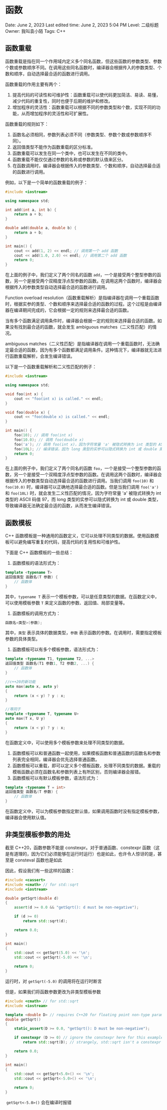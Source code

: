 # 函数

Date: June 2, 2023
Last edited time: June 2, 2023 5:04 PM
Level: 二级标题
Owner: 我叫袁小陌
Tags: C++

## 函数重载

函数重载是指在同一个作用域内定义多个同名函数，但这些函数的参数类型、参数个数或参数顺序不同。在调用这些同名函数时，编译器会根据传入的参数类型、个数和顺序，自动选择最合适的函数进行调用。

函数重载的作用主要有两个：

1. 提高代码的可读性和可维护性：函数重载可以使代码更加简洁、易读、易懂，减少代码的重复性，同时也便于后期的维护和修改。
2. 增加程序的灵活性：函数重载可以根据不同的参数类型和个数，实现不同的功能，从而增加程序的灵活性和可扩展性。

函数重载的规则如下：

1. 函数名必须相同，参数列表必须不同（参数类型、参数个数或参数顺序不同）。
2. 返回值类型不能作为函数重载的区分标准。
3. 函数重载可以发生在同一个类中，也可以发生在不同的类中。
4. 函数重载不能仅仅通过参数的名称或参数的默认值来区分。
5. 在函数调用时，编译器会根据传入的参数类型、个数和顺序，自动选择最合适的函数进行调用。

例如，以下是一个简单的函数重载的例子：

```cpp
#include <iostream>

using namespace std;

int add(int a, int b) {
    return a + b;
}

double add(double a, double b) {
    return a + b;
}

int main() {
    cout << add(1, 2) << endl; // 调用第一个 add 函数
    cout << add(1.0, 2.0) << endl; // 调用第二个 add 函数
    return 0;
}

```

在上面的例子中，我们定义了两个同名的函数 `add`，一个是接受两个整型参数的函数，另一个是接受两个双精度浮点型参数的函数。在调用这两个函数时，编译器会根据传入的参数类型自动选择最合适的函数进行调用。

Function overload resolution（函数重载解析）是指编译器在调用一个重载函数时，根据实参的类型、个数和顺序来选择最合适的函数的过程。这个过程是由编译器在编译期间完成的，它会根据一定的规则来选择最合适的函数。

当有多个函数满足调用条件时，编译器会根据一定的规则来选择最合适的函数。如果没有找到最合适的函数，就会发生 ambiguous matches（二义性匹配）的情况。

ambiguous matches（二义性匹配）是指编译器在调用一个重载函数时，无法确定最合适的函数，因为有多个函数都满足调用条件。这种情况下，编译器就无法进行函数重载解析，会发生编译错误。

以下是一个函数重载解析和二义性匹配的例子：

```cpp
#include <iostream>

using namespace std;

void foo(int x) {
    cout << "foo(int x) is called." << endl;
}

void foo(double x) {
    cout << "foo(double x) is called." << endl;
}

int main() {
    foo(10); // 调用 foo(int x)
    foo(10.0); // 调用 foo(double x)
    foo('a'); // 调用 foo(int x)，因为字符常量 'a' 被隐式转换为 int 类型的 ASCII 码值 97
    foo(10L); // 编译错误，因为 long 类型的实参可以隐式转换为 int 或 double 类型，导致二义性匹配
    return 0;
}

```

在上面的例子中，我们定义了两个同名的函数 `foo`，一个是接受一个整型参数的函数，另一个是接受一个双精度浮点型参数的函数。在调用这两个函数时，编译器会根据传入的参数类型自动选择最合适的函数进行调用。当我们调用 `foo(10)` 和 `foo(10.0)` 时，编译器可以正确地选择最合适的函数。但是当我们调用 `foo('a')` 和 `foo(10L)` 时，就会发生二义性匹配的情况，因为字符常量 'a' 被隐式转换为 int 类型的 ASCII 码值 97，而 long 类型的实参可以隐式转换为 int 或 double 类型，导致编译器无法确定最合适的函数，从而发生编译错误。

## 函数模板

C++ 函数模板是一种通用的函数定义，它可以处理不同类型的数据。使用函数模板可以避免编写重复的代码，提高代码的复用性和可维护性。

下面是 C++ 函数模板的一些总结：

1. 函数模板的语法形式为：

```cpp
template <typename T>
返回值类型 函数名(T 参数) {
    // 函数体
}

```

其中，`typename T` 表示一个模板参数，可以是任意类型的数据。在函数定义中，可以使用模板参数 `T` 来定义函数的参数、返回值、局部变量等。

1. 函数模板的调用方式为：

```cpp
函数名<类型>(参数);

```

其中，`类型` 表示具体的数据类型，`参数` 表示函数的参数。在调用时，需要指定模板参数的具体类型。

1. 函数模板可以有多个模板参数，语法形式为：

```cpp
template <typename T1, typename T2, ...>
返回值类型 函数名(T1 参数1, T2 参数2, ...) {
    // 函数体
}

//c++20的新功能
auto max(auto x, auto y)
{
    return (x < y) ? y : x;
}

//等同于
template <typename T, typename U>
auto max(T x, U y)
{
    return (x < y) ? y : x;
}
```

在函数定义中，可以使用多个模板参数来处理不同类型的数据。

1. 函数模板可以和普通函数一起使用，如果模板函数和普通函数的函数名和参数列表完全相同，编译器会优先选择普通函数。
2. 函数模板可以重载，即可以定义多个模板函数，处理不同类型的数据。重载的模板函数必须在函数名和参数列表上有所区别，否则编译器会报错。
3. 函数模板可以有默认模板参数，语法形式为：

```cpp
template <typename T = int>
返回值类型 函数名(T 参数) {
    // 函数体
}
```

在函数定义中，可以为模板参数指定默认值，如果调用函数时没有指定模板参数，编译器会使用默认值。

## **非类型模板参数的用处**

截至 C++20，函数参数不能是 constexpr。对于普通函数、constexpr 函数（这是有道理的，因为它们必须能够在运行时运行）也是如此，也许令人惊讶的是，甚至是 consteval 函数也是如此

因此，假设我们有一些这样的函数：

```cpp
#include <cassert>
#include <cmath> // for std::sqrt
#include <iostream>

double getSqrt(double d)
{
    assert(d >= 0.0 && "getSqrt(): d must be non-negative");

    if (d >= 0)
        return std::sqrt(d);

    return 0.0;
}

int main()
{
    std::cout << getSqrt(5.0) << '\n';
    std::cout << getSqrt(-5.0) << '\n';

    return 0;
}
```

运行时，对 `getSqrt(-5.0)` 的调用将在运行时断言

但是，如果我们将函数参数更改为非类型模板参数

```cpp
#include <cmath> // for std::sqrt
#include <iostream>

template <double D> // requires C++20 for floating point non-type parameters
double getSqrt()
{
    static_assert(D >= 0.0, "getSqrt(): D must be non-negative");

    if constexpr (D >= 0) // ignore the constexpr here for this example
        return std::sqrt(D); // strangely, std::sqrt isn't a constexpr function

    return 0.0;
}

int main()
{
    std::cout << getSqrt<5.0>() << '\n';
    std::cout << getSqrt<-5.0>() << '\n';

    return 0;
}
```

 `getSqrt<-5.0>()` 会在编译时报错